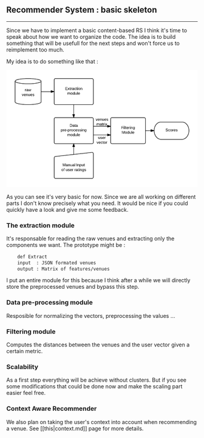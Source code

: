 ## Recommender System : basic skeleton 
---

Since we have to implement a basic content-based RS I think it's time to speak about how we want to organize the code. The idea is to build something that will be usefull for the next steps and won't force us to reimplement too much. 

My idea is to do something like that : 

![Alt text](implementation_RS_basic.png)

As you can see it's very basic for now. Since we are all working on different parts I don't know precisely what you need. It would be nice if you could quickly have a look and give me some feedback.

### The extraction module

It's responsable for reading the raw venues and extracting only the components we want. The prototype might be :

        def Extract
        input  : JSON formated venues
        output : Matrix of features/venues

I put an entire module for this because I think after a while we will directly store the preprocessed venues and bypass this step. 

### Data pre-processing module

Resposible for normalizing the vectors, preprocessing the values ...

### Filtering module 

Computes the distances between the venues and the user vector given a certain metric.  

### Scalability 

As a first step everything will be achieve without clusters. But if you see some modifications that could be done now and make the scaling part easier feel free.

### Context Aware Recommender

We also plan on taking the user's context into account when recommending a venue. See [[this|context.md]] page for more details.


